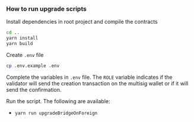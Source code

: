 ### How to run upgrade scripts

Install dependencies in root project and compile the contracts
```bash
cd ..
yarn install
yarn build
```

Create `.env` file
```bash
cp .env.example .env
```

Complete the variables in `.env` file. The `ROLE` variable indicates if the validator will send the creation transaction on the multisig wallet or if it will send the confirmation.

Run the script. The following are available:
* `yarn run upgradeBridgeOnForeign`
